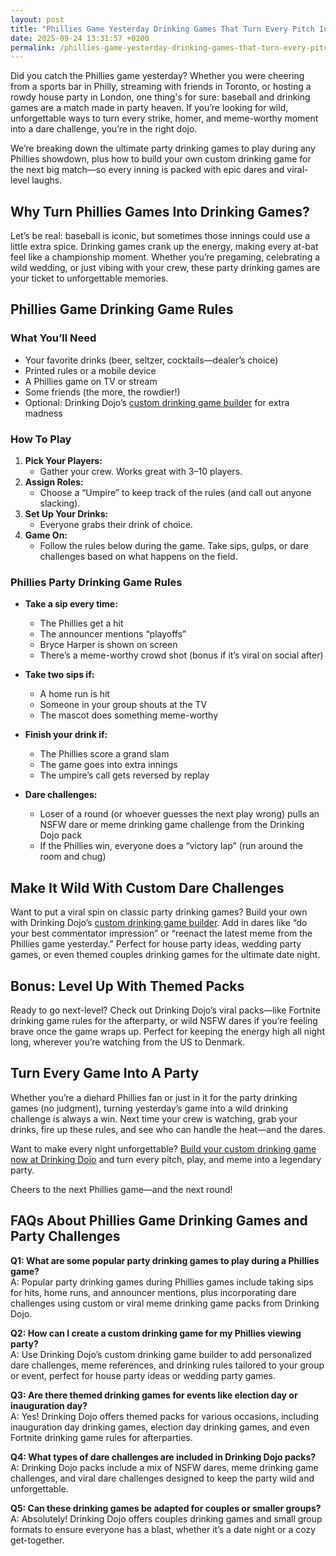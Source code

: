 ```yaml
---
layout: post
title: "Phillies Game Yesterday Drinking Games That Turn Every Pitch Into A Party"
date: 2025-09-24 13:31:57 +0200
permalink: /phillies-game-yesterday-drinking-games-that-turn-every-pitch-into-a-party/
---
```

Did you catch the Phillies game yesterday? Whether you were cheering from a sports bar in Philly, streaming with friends in Toronto, or hosting a rowdy house party in London, one thing's for sure: baseball and drinking games are a match made in party heaven. If you’re looking for wild, unforgettable ways to turn every strike, homer, and meme-worthy moment into a dare challenge, you’re in the right dojo.

We’re breaking down the ultimate party drinking games to play during any Phillies showdown, plus how to build your own custom drinking game for the next big match—so every inning is packed with epic dares and viral-level laughs.

## Why Turn Phillies Games Into Drinking Games?

Let’s be real: baseball is iconic, but sometimes those innings could use a little extra spice. Drinking games crank up the energy, making every at-bat feel like a championship moment. Whether you’re pregaming, celebrating a wild wedding, or just vibing with your crew, these party drinking games are your ticket to unforgettable memories.

## Phillies Game Drinking Game Rules

### What You’ll Need

- Your favorite drinks (beer, seltzer, cocktails—dealer’s choice)
- Printed rules or a mobile device
- A Phillies game on TV or stream
- Some friends (the more, the rowdier!)
- Optional: Drinking Dojo’s [custom drinking game builder](https://drinkingdojo.com) for extra madness

### How To Play

1. **Pick Your Players:** 
    - Gather your crew. Works great with 3–10 players.
2. **Assign Roles:** 
    - Choose a “Umpire” to keep track of the rules (and call out anyone slacking).
3. **Set Up Your Drinks:** 
    - Everyone grabs their drink of choice.
4. **Game On:** 
    - Follow the rules below during the game. Take sips, gulps, or dare challenges based on what happens on the field.

### Phillies Party Drinking Game Rules

- **Take a sip every time:**
    - The Phillies get a hit  
    - The announcer mentions “playoffs”  
    - Bryce Harper is shown on screen  
    - There’s a meme-worthy crowd shot (bonus if it’s viral on social after)

- **Take two sips if:**
    - A home run is hit  
    - Someone in your group shouts at the TV  
    - The mascot does something meme-worthy

- **Finish your drink if:**
    - The Phillies score a grand slam  
    - The game goes into extra innings  
    - The umpire’s call gets reversed by replay

- **Dare challenges:**
    - Loser of a round (or whoever guesses the next play wrong) pulls an NSFW dare or meme drinking game challenge from the Drinking Dojo pack  
    - If the Phillies win, everyone does a “victory lap” (run around the room and chug)

## Make It Wild With Custom Dare Challenges

Want to put a viral spin on classic party drinking games? Build your own with Drinking Dojo’s [custom drinking game builder](https://drinkingdojo.com). Add in dares like “do your best commentator impression” or “reenact the latest meme from the Phillies game yesterday.” Perfect for house party ideas, wedding party games, or even themed couples drinking games for the ultimate date night.

## Bonus: Level Up With Themed Packs

Ready to go next-level? Check out Drinking Dojo’s viral packs—like Fortnite drinking game rules for the afterparty, or wild NSFW dares if you’re feeling brave once the game wraps up. Perfect for keeping the energy high all night long, wherever you’re watching from the US to Denmark.

## Turn Every Game Into A Party

Whether you’re a diehard Phillies fan or just in it for the party drinking games (no judgment), turning yesterday’s game into a wild drinking challenge is always a win. Next time your crew is watching, grab your drinks, fire up these rules, and see who can handle the heat—and the dares.

Want to make every night unforgettable? [Build your custom drinking game now at Drinking Dojo](https://drinkingdojo.com) and turn every pitch, play, and meme into a legendary party.

Cheers to the next Phillies game—and the next round!

## FAQs About Phillies Game Drinking Games and Party Challenges

**Q1: What are some popular party drinking games to play during a Phillies game?**  
A: Popular party drinking games during Phillies games include taking sips for hits, home runs, and announcer mentions, plus incorporating dare challenges using custom or viral meme drinking game packs from Drinking Dojo.

**Q2: How can I create a custom drinking game for my Phillies viewing party?**  
A: Use Drinking Dojo’s custom drinking game builder to add personalized dare challenges, meme references, and drinking rules tailored to your group or event, perfect for house party ideas or wedding party games.

**Q3: Are there themed drinking games for events like election day or inauguration day?**  
A: Yes! Drinking Dojo offers themed packs for various occasions, including inauguration day drinking games, election day drinking games, and even Fortnite drinking game rules for afterparties.

**Q4: What types of dare challenges are included in Drinking Dojo packs?**  
A: Drinking Dojo packs include a mix of NSFW dares, meme drinking game challenges, and viral dare challenges designed to keep the party wild and unforgettable.

**Q5: Can these drinking games be adapted for couples or smaller groups?**  
A: Absolutely! Drinking Dojo offers couples drinking games and small group formats to ensure everyone has a blast, whether it’s a date night or a cozy get-together.

<script type="application/ld+json">
{
  "@context": "https://schema.org",
  "@type": "BlogPosting",
  "headline": "Phillies Game Yesterday Drinking Games That Turn Every Pitch Into A Party",
  "description": "Turn every Phillies game pitch into a wild party with our ultimate drinking games, custom dare challenges, and viral meme packs from Drinking Dojo. Perfect for house parties, wedding games, and streaming with friends across the US, UK, Canada, Australia, and Denmark.",
  "author": {
    "@type": "Person",
    "name": "Drinking Dojo"
  },
  "publisher": {
    "@type": "Person",
    "name": "Drinking Dojo"
  },
  "mainEntityOfPage": {
    "@type": "WebPage",
    "@id": "https://drinkingdojo.com/blog/phillies-game-yesterday-drinking-games"
  },
  "datePublished": "2024-06-01",
  "dateModified": "2024-06-01",
  "keywords": "drinking games, party drinking games, custom drinking game builder, dare challenges, viral drinking games, meme drinking games, fortnite drinking game, inauguration day drinking game, NSFW dares, election day drinking game, wedding party games, couples drinking games, house party ideas, drinking challenges",
  "inLanguage": "en-US"
}
</script>

<script type="application/ld+json">
{
  "@context": "https://schema.org",
  "@type": "FAQPage",
  "mainEntity": [
    {
      "@type": "Question",
      "name": "What are some popular party drinking games to play during a Phillies game?",
      "acceptedAnswer": {
        "@type": "Answer",
        "text": "Popular party drinking games during Phillies games include taking sips for hits, home runs, and announcer mentions, plus incorporating dare challenges using custom or viral meme drinking game packs from Drinking Dojo."
      }
    },
    {
      "@type": "Question",
      "name": "How can I create a custom drinking game for my Phillies viewing party?",
      "acceptedAnswer": {
        "@type": "Answer",
        "text": "Use Drinking Dojo’s custom drinking game builder to add personalized dare challenges, meme references, and drinking rules tailored to your group or event, perfect for house party ideas or wedding party games."
      }
    },
    {
      "@type": "Question",
      "name": "Are there themed drinking games for events like election day or inauguration day?",
      "acceptedAnswer": {
        "@type": "Answer",
        "text": "Yes! Drinking Dojo offers themed packs for various occasions, including inauguration day drinking games, election day drinking games, and even Fortnite drinking game rules for afterparties."
      }
    },
    {
      "@type": "Question",
      "name": "What types of dare challenges are included in Drinking Dojo packs?",
      "acceptedAnswer": {
        "@type": "Answer",
        "text": "Drinking Dojo packs include a mix of NSFW dares, meme drinking game challenges, and viral dare challenges designed to keep the party wild and unforgettable."
      }
    },
    {
      "@type": "Question",
      "name": "Can these drinking games be adapted for couples or smaller groups?",
      "acceptedAnswer": {
        "@type": "Answer",
        "text": "Absolutely! Drinking Dojo offers couples drinking games and small group formats to ensure everyone has a blast, whether it’s a date night or a cozy get-together."
      }
    }
  ]
}
</script>
